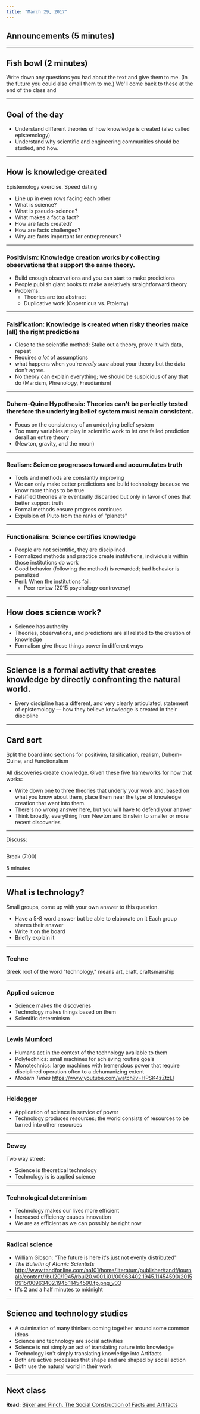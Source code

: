 ```yaml
---
title: "March 29, 2017"
---
```

## Announcements (5 minutes)
---

## Fish bowl (2 minutes)

Write down any questions you had about the text and give them to me. (In the future you could also email them to me.) We'll come back to these at the end of the class and

---

## Goal of the day

* Understand different theories of how knowledge is created (also called epistemology)
* Understand why scientific and engineering communities should be studied, and how.

---

## How is knowledge created

Epistemology exercise. Speed dating
* Line up in even rows facing each other
* What is science?
* What is pseudo-science?
* What makes a fact a fact?
* How are facts created?
* How are facts challenged?
* Why are facts important for entrepreneurs?

---

### Positivism: Knowledge creation works by collecting observations that support the same theory.
  * Build enough observations and you can start to make predictions
  * People publish giant books to make a relatively straightforward theory
  * Problems:
    * Theories are too abstract
    * Duplicative work (Copernicus vs. Ptolemy)

---

### Falsification: Knowledge is created when risky theories make (all) the right predictions
  * Close to the scientific method: Stake out a theory, prove it with data, repeat
  * Requires _a lot_ of assumptions
  * what happens when you're _really sure_ about your theory but the data don't agree.
  * No theory can explain everything; we should be suspicious of any that do (Marxism, Phrenology, Freudianism)

---
### Duhem-Quine Hypothesis: Theories can't be perfectly tested therefore the underlying belief system must remain consistent.
  * Focus on the consistency of an underlying belief system
  * Too many variables at play in scientific work to let one failed prediction derail an entire theory
  * (Newton, gravity, and the moon)

---

### Realism: Science progresses toward and accumulates truth
  * Tools and methods are constantly improving
  * We can only make better predictions and build technology because we know more things to be true
  * Falsified theories are eventually discarded but only in favor of ones that better support truth
  * Formal methods ensure progress continues
  * Expulsion of Pluto from the ranks of "planets"

---

### Functionalism: Science certifies knowledge
  * People are not scientific, they are disciplined.
  * Formalized methods and practice create institutions, individuals within those institutions do work
  * Good behavior (following the method) is rewarded; bad behavior is penalized
  * Peril: When the institutions fail.
    * Peer review (2015 psychology controversy)

---

## How does science work?
* Science has authority
* Theories, observations, and predictions are all related to the creation of knowledge
* Formalism give those things power in different ways

---

## Science is a formal activity that creates knowledge by directly confronting the natural world.

* Every discipline has a different, and very clearly articulated, statement of epistemology — how they believe knowledge is created in their discipline

---

## Card sort
Split the board into sections for positivim, falsification, realism, Duhem-Quine, and Functionalism

All discoveries create knowledge. Given these five frameworks for how that works:
* Write down one to three theories that underly your work and, based on what you know about them, place them near the type of knowledge creation that went into them.
* There's no wrong answer here, but you will have to defend your answer
* Think broadly, everything from Newton and Einstein to smaller or more recent discoveries

---

Discuss:

---

Break (7:00)

5 minutes

---

## What is technology?

Small groups, come up with your own answer to this question.
* Have a 5-8 word answer but be able to elaborate on it
Each group shares their answer
* Write it on the board
* Briefly explain it

---

### Techne

Greek root of the word "technology," means art, craft, craftsmanship

---

### Applied science

* Science makes the discoveries
* Technology makes things based on them
* Scientific determinism

---

### Lewis Mumford

* Humans act in the context of the technology available to them
* Polytechnics: small machines for achieving routine goals
* Monotechnics: large machines with tremendous power that require disciplined operation often to a dehumanizing extent
* _Modern Times_ https://www.youtube.com/watch?v=HPSK4zZtzLI
---

### Heidegger

* Application of science in service of power
* Technology produces resources; the world consists of resources to be turned into other resources
---

### Dewey

Two way street:
* Science is theoretical technology
* Technology is is applied science

---

### Technological determinism

* Technology makes our lives more efficient
* Increased efficiency causes innovation
* We are as efficient as we can possibly be right now

---

### Radical science

* William Gibson: "The future is here it's just not evenly distributed"
* _The Bulletin of Atomic Scientists_
http://www.tandfonline.com/na101/home/literatum/publisher/tandf/journals/content/rbul20/1945/rbul20.v001.i01/00963402.1945.11454590/20150915/00963402.1945.11454590.fp.png_v03
* It's 2 and a half minutes to midnight

---

## Science and technology studies

* A culmination of many thinkers coming together around some common ideas
* Science and technology are social activities
* Science is not simply an act of translating nature into knowledge
* Technology isn't simply translating knowledge into Artifacts
* Both are active processes that shape and are shaped by social action
* Both use the natural world in their work

---
## Next class

**Read:** [Bijker and Pinch, The Social Construction of Facts and Artifacts](http://sciencepolicy.colorado.edu/students/envs_5110/bijker2.pdf)
